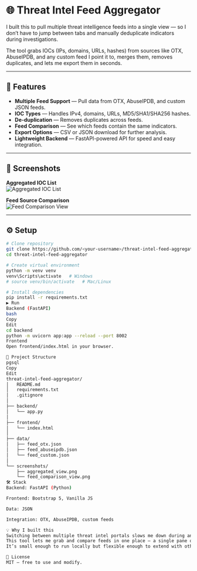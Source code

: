 # 🌐 Threat Intel Feed Aggregator

I built this to pull multiple threat intelligence feeds into a single view — so I don’t have to jump between tabs and manually deduplicate indicators during investigations.

The tool grabs IOCs (IPs, domains, URLs, hashes) from sources like OTX, AbuseIPDB, and any custom feed I point it to, merges them, removes duplicates, and lets me export them in seconds.

---

## 🚀 Features

- **Multiple Feed Support** — Pull data from OTX, AbuseIPDB, and custom JSON feeds.
- **IOC Types** — Handles IPv4, domains, URLs, MD5/SHA1/SHA256 hashes.
- **De-duplication** — Removes duplicates across feeds.
- **Feed Comparison** — See which feeds contain the same indicators.
- **Export Options** — CSV or JSON download for further analysis.
- **Lightweight Backend** — FastAPI-powered API for speed and easy integration.

---

## 📸 Screenshots

**Aggregated IOC List**  
![Aggregated IOC List](./screenshots/aggregated_view.png)

**Feed Source Comparison**  
![Feed Comparison View](./screenshots/feed_comparison_view.png)

---

## ⚙️ Setup

```bash
# Clone repository
git clone https://github.com/<your-username>/threat-intel-feed-aggregator.git
cd threat-intel-feed-aggregator

# Create virtual environment
python -m venv venv
venv\Scripts\activate   # Windows
# source venv/bin/activate   # Mac/Linux

# Install dependencies
pip install -r requirements.txt
▶️ Run
Backend (FastAPI)
bash
Copy
Edit
cd backend
python -m uvicorn app:app --reload --port 8002
Frontend
Open frontend/index.html in your browser.

📂 Project Structure
pgsql
Copy
Edit
threat-intel-feed-aggregator/
│   README.md
│   requirements.txt
│   .gitignore
│
├── backend/
│   └── app.py
│
├── frontend/
│   └── index.html
│
├── data/
│   ├── feed_otx.json
│   ├── feed_abuseipdb.json
│   └── feed_custom.json
│
└── screenshots/
    ├── aggregated_view.png
    └── feed_comparison_view.png
🛠️ Stack
Backend: FastAPI (Python)

Frontend: Bootstrap 5, Vanilla JS

Data: JSON

Integration: OTX, AbuseIPDB, custom feeds

💡 Why I built this
Switching between multiple threat intel portals slows me down during an investigation.
This tool lets me grab and compare feeds in one place — a single pane of glass for faster triage.
It’s small enough to run locally but flexible enough to extend with other APIs.

📜 License
MIT — free to use and modify.